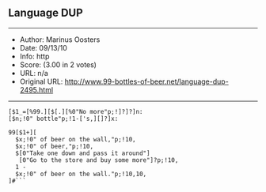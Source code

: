 
## Language DUP ##
---
- Author: Marinus Oosters
- Date: 09/13/10
- Info: http
- Score:  (3.00 in 2 votes)
- URL: n/a
- Original URL: http://www.99-bottles-of-beer.net/language-dup-2495.html
---

```[0[$;][$;,0^:1+]#%%]p:
[$1_=[%99.][$[.][%0"No more"p;!]?]?]n:
[$n;!0" bottle"p;!1-['s,][]?]x:

99[$1+][
  $x;!0" of beer on the wall,"p;!10,
  $x;!0" of beer,"p;!10,
  $[0"Take one down and pass it around"]
   [0"Go to the store and buy some more"]?p;!10,
  1 -
  $x;!0" of beer on the wall."p;!10,10,
]#```